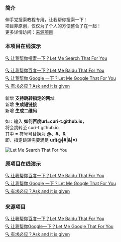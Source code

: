 ### 简介
伸手党搜索教程专用，让我帮你搜索一下！  
项目非原创，仅仅为了个人的方便整合了在一起！  
更多详情访问：[来源项目](#来源项目)  


### 本项目在线演示
[🔍 让我帮你搜索一下？Let Me Search That For You](https://curi-t.github.io/Lmstfy/)

[🔍 让我帮你百度一下？Let Me Baidu That For You](https://curi-t.github.io/Lmstfy/Baidu)   
[🔍 让我帮你 Google 一下？Let Me Google That For You](https://curi-t.github.io/Lmstfy/Google)   
[🔍 有求必应？Ask and it is given](https://curi-t.github.io/Lmstfy/Bing)

新增  **支持跳转指定的网址**   
新增  **生成短链接**  
新增  **生成二维码**

如：输入 **如何百度url=curi-t.github.io**，  
将会跳转至 curi-t.github.io  
其中 **=** 符号可替换为 **@、#、&**  
即，指定跳转需要满足 **url(@|#|&|=)**

![Let Me Search That For You](https://s2.loli.net/2022/11/09/ajqZIv1riBHOAgh.gif)


### 原项目在线演示

[🔍 让我帮你百度一下？Let Me Baidu That For You](https://baidu.lvshuncai.com/)   
[🔍 让我帮你 Google 一下？Let Me Google That For You](https://google.lvshuncai.com/)   
[🔍 有求必应？Ask and it is given](https://bing.lvshuncai.com/)  


### 来源项目

[🔍 让我帮你百度一下？Let Me Baidu That For You](https://github.com/mengkunsoft/lmbtfy)  
[🔍 让我帮你Google一下？Let Me Google That For You](https://github.com/yuxizhe/google)   
[🔍 有求必应？Ask and it is given](https://github.com/MisterBoole/lmbtfy)   
